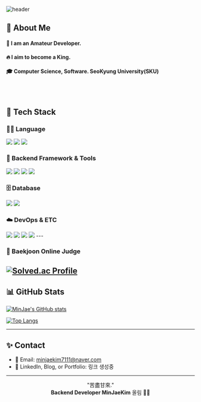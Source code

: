 <div>

![header](https://capsule-render.vercel.app/api?type=waving&color=0:ECE9E6,100:FFFFFF&height=250&text=MinJaeKim&fontColor=000000&fontAlignY=40&desc=Backend%20Developer%20%7C%20Java%20%7C%20DB&descAlign=50&descAlignY=65)

</div>

<div>
  <!--Body-->
  
  ## 👀 About Me
  #### :raising_hand: I am an Amateur Developer.<br/>
  #### :fire: I aim to become a King.<br/>
  #### :mortar_board: Computer Science, Software. SeoKyung University(SKU)
  <br/>
  <br/>

## 🧱 Tech Stack

### 👨‍💻 Language
<img src="https://img.shields.io/badge/Java-007396?style=flat-square&logo=OpenJDK&logoColor=white"/>
<img src="https://img.shields.io/badge/SQL-4479A1?style=flat-square&logo=MySQL&logoColor=white"/>
<img src="https://img.shields.io/badge/Python-3776AB?style=flat-square&logo=Python&logoColor=white"/>

### 🧰 Backend Framework & Tools
<img src="https://img.shields.io/badge/Spring Boot-6DB33F?style=flat-square&logo=Spring-Boot&logoColor=white"/>
<img src="https://img.shields.io/badge/JPA-59666C?style=flat-square&logo=Hibernate&logoColor=white"/>
<img src="https://img.shields.io/badge/MyBatis-0052CC?style=flat-square&logo=MySQL&logoColor=white"/>
<img src="https://img.shields.io/badge/REST-000000?style=flat-square&logo=Rest&logoColor=white"/>

### 🗄️ Database
<img src="https://img.shields.io/badge/MySQL-005C84?style=flat-square&logo=MySQL&logoColor=white"/>
<img src="https://img.shields.io/badge/Oracle-F80000?style=flat-square&logo=Oracle&logoColor=white"/>

### ☁️ DevOps & ETC
<img src="https://img.shields.io/badge/Git-F05032?style=flat-square&logo=Git&logoColor=white"/>
<img src="https://img.shields.io/badge/GitHub-181717?style=flat-square&logo=GitHub&logoColor=white"/>
<img src="https://img.shields.io/badge/IntelliJ IDEA-000000?style=flat-square&logo=intellijidea&logoColor=white"/>
<img src="https://img.shields.io/badge/AWS-232F3E?style=flat-square&logo=Amazon-AWS&logoColor=white"/>
---

### 🏅 Baekjoon Online Judge

[![Solved.ac Profile](http://mazassumnida.wtf/api/v2/generate_badge?boj=minjaekim7311)](https://solved.ac/minjaekim7111)
---

## 📊 GitHub Stats

[![MinJae's GitHub stats](https://github-readme-stats.vercel.app/api?username=MinJae-King&show_icons=true&theme=radical&count_private=true&include_all_commits=true&cache_seconds=86400)](https://github.com/anuraghazra/github-readme-stats)

[![Top Langs](https://github-readme-stats.vercel.app/api/top-langs/?username=MinJae-King&layout=compact&theme=radical&cache_seconds=86400)](https://github.com/anuraghazra/github-readme-stats)



---

## ✨ Contact

- 📧 Email: minjaekim7111@naver.com  
- 💼 LinkedIn, Blog, or Portfolio: 링크 생성중

---

<!-- footer -->
<div align="center">

"苦盡甘來."  
**Backend Developer MinJaeKim** 올림 🙇‍♂️

</div>
